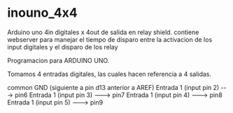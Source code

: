 # inouno_4x4
Arduino uno 4in digitales x 4out de salida en relay shield. contiene webserver para manejar el tiempo de disparo entre la activacion de los input digitales y el disparo de los relay

Programacion para ARDUINO UNO.

Tomamos 4 entradas digitales, las cuales hacen referencia a 4 salidas.

common GND (siguiente a pin d13 anterior a AREF)
Entrada 1 (input pin 2)  ---> pin6
Entrada 1 (input pin 3)  ---> pin7
Entrada 1 (input pin 4)  ---> pin8
Entrada 1 (input pin 5)  ---> pin9

